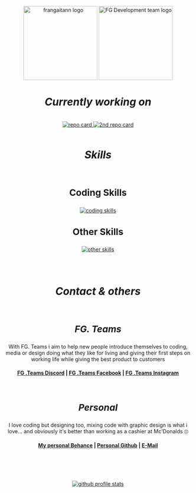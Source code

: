 <div align="center">
  <img src="https://images-ext-1.discordapp.net/external/IiH8zEHS8bZChx2fKAvqA0JXxX_5gpXU8V8g33u0rpA/https/i.imgur.com/PNl9OKH.jpeg" alt="frangaitann logo" width=200/>
  <img src="https://avatars.githubusercontent.com/u/106671450?v=4" alt="FG Development team logo" width=200
</div>

<br>

# ***Currently working on***
<br>

<div align="center">
  <a href="https://github.com/frangaitann/Facebook-Autoposter">
    <img src="https://github-readme-stats.vercel.app/api/pin/?username=frangaitann&repo=Facebook-Autoposter&show_icons=true&theme=radical" alt="repo card"/>
  </a>
  <a href="https://github.com/frangaitann/Financ-IA">
    <img src="https://github-readme-stats.vercel.app/api/pin/?username=frangaitann&repo=Financ-IA&show_icons=true&theme=radical" alt="2nd repo card"/>
  </a>
</div>

<br>

# ***Skills***
<br>

<div align="center">
  <h3 style= font-size:1.75em>Coding Skills</h3>
  <a href="https://skillicons.dev">
    <img src="https://skillicons.dev/icons?i=js,html,css,py,selenium,github&perline=3" alt="coding skills"/>
  </a>
</div>

<p align></p>
<div align="center">
  <h3 style= font-size:1.75em>Other Skills</h3>
  <a href="https://skillicons.dev">
    <img src="https://skillicons.dev/icons?i=discord,bots,ps,ai&perline=3" alt="other skills"/>
  </a>
</div>

<br><br>

# ***Contact & others***
<br>

<h3 style= font-size:1.75em><em>FG. Teams</em></h3>
With FG. Teams i aim to help new people introduce themselves to coding, media or design doing what they like for living and giving their first steps on working life while giving the best product to customers

#### [FG .Teams Discord](discord.gg/Q2KuwbXaJc) | [FG .Teams Facebook](https://www.facebook.com/profile.php?id=61578095351195) | [FG .Teams Instagram](https://www.instagram.com/fg.teamss/)
<br>

<h3 style= font-size:1.75em><em>Personal</em></h3>
I love coding but designing too, mixing code with graphic design is what i love... and obviously it's better than working as a cashier at Mc'Donalds 🙄

#### [My personal Behance](https://www.behance.net/fgaitan/projects) | [Personal Github](https://github.com/frangaitann) | [E-Mail](mailto:fran.nesgaitan15@gmail.com )

#
<br> <br>

<div align="center">
  <a href="https://github.com/frangaitann">
    <img src="https://github-readme-stats.vercel.app/api?username=frangaitann&show_icons=true&theme=radical" alt="github profile stats"/>
  </a>
</div>
